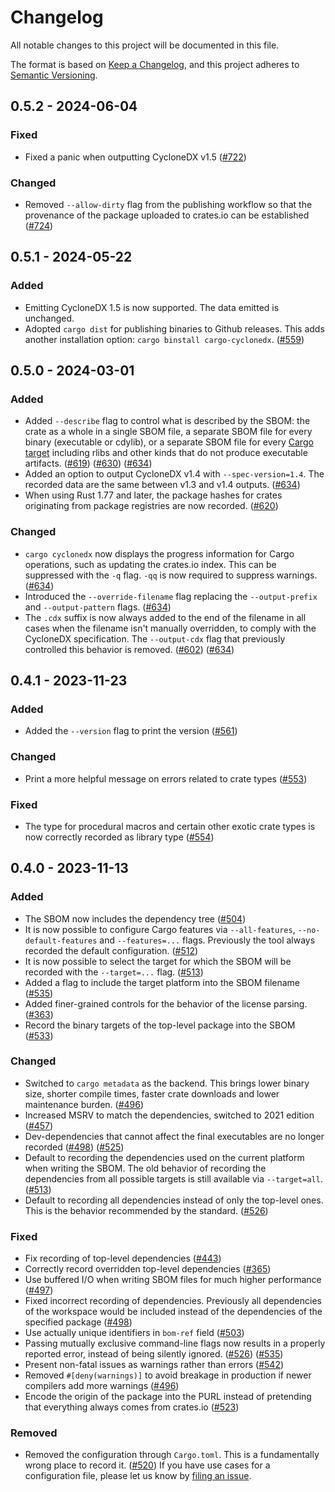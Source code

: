 # Changelog

All notable changes to this project will be documented in this file.

The format is based on [Keep a Changelog](https://keepachangelog.com/en/1.0.0/),
and this project adheres to [Semantic Versioning](https://semver.org/spec/v2.0.0.html).

## 0.5.2 - 2024-06-04

### Fixed

 - Fixed a panic when outputting CycloneDX v1.5 ([#722])

### Changed

 - Removed `--allow-dirty` flag from the publishing workflow so that the provenance of the package uploaded to crates.io can be established ([#724])

## 0.5.1 - 2024-05-22

### Added

 - Emitting CycloneDX 1.5 is now supported. The data emitted is unchanged.
 - Adopted `cargo dist` for publishing binaries to Github releases. This adds another installation option: `cargo binstall cargo-cyclonedx`. ([#559])

## 0.5.0 - 2024-03-01

### Added

 - Added `--describe` flag to control what is described by the SBOM: the crate as a whole in a single SBOM file, a separate SBOM file for every binary (executable or cdylib), or a separate SBOM file for every [Cargo target](https://doc.rust-lang.org/cargo/reference/cargo-targets.html) including rlibs and other kinds that do not produce executable artifacts. ([#619]) ([#630]) ([#634])
 - Added an option to output CycloneDX v1.4 with `--spec-version=1.4`. The recorded data are the same between v1.3 and v1.4 outputs. ([#634])
 - When using Rust 1.77 and later, the package hashes for crates originating from package registries are now recorded. ([#620])

### Changed
 - `cargo cyclonedx` now displays the progress information for Cargo operations, such as updating the crates.io index. This can be suppressed with the `-q` flag. `-qq` is now required to suppress warnings. ([#634])
 - Introduced the `--override-filename` flag replacing the `--output-prefix` and `--output-pattern` flags. ([#634])
 - The `.cdx` suffix is now always added to the end of the filename in all cases when the filename isn't manually overridden, to comply with the CycloneDX specification. The `--output-cdx` flag that previously controlled this behavior is removed. ([#602]) ([#634])

## 0.4.1 - 2023-11-23

### Added

- Added the `--version` flag to print the version ([#561])

### Changed

- Print a more helpful message on errors related to crate types ([#553])

### Fixed

- The type for procedural macros and certain other exotic crate types is now correctly recorded as library type ([#554])

## 0.4.0 - 2023-11-13

### Added

- The SBOM now includes the dependency tree ([#504])
- It is now possible to configure Cargo features via `--all-features`, `--no-default-features` and `--features=...` flags. Previously the tool always recorded the default configuration. ([#512])
- It is now possible to select the target for which the SBOM will be recorded with the `--target=...` flag. ([#513])
- Added a flag to include the target platform into the SBOM filename ([#535])
- Added finer-grained controls for the behavior of the license parsing. ([#363])
- Record the binary targets of the top-level package into the SBOM ([#533])

### Changed

- Switched to `cargo metadata` as the backend. This brings lower binary size, shorter compile times, faster crate downloads and lower maintenance burden. ([#496])
- Increased MSRV to match the dependencies, switched to 2021 edition ([#457])
- Dev-dependencies that cannot affect the final executables are no longer recorded ([#498]) ([#525])
- Default to recording the dependencies used on the current platform when writing the SBOM. The old behavior of recording the dependencies from all possible targets is still available via `--target=all`. ([#513])
- Default to recording all dependencies instead of only the top-level ones. This is the behavior recommended by the standard. ([#526])

### Fixed

- Fix recording of top-level dependencies ([#443])
- Correctly record overridden top-level dependencies ([#365])
- Use buffered I/O when writing SBOM files for much higher performance ([#497])
- Fixed incorrect recording of dependencies. Previously all dependencies of the workspace would be included instead of the dependencies of the specified package ([#498])
- Use actually unique identifiers in `bom-ref` field ([#503])
- Passing mutually exclusive command-line flags now results in a properly reported error, instead of being silently ignored. ([#526]) ([#535])
- Present non-fatal issues as warnings rather than errors ([#542])
- Removed `#[deny(warnings)]` to avoid breakage in production if newer compilers add more warnings ([#496])
- Encode the origin of the package into the PURL instead of pretending that everything always comes from crates.io ([#523])

### Removed

- Removed the configuration through `Cargo.toml`. This is a fundamentally wrong place to record it. ([#520]) If you have use cases for a configuration file, please let us know by [filing an issue](https://github.com/CycloneDX/cyclonedx-rust-cargo/issues).

[#363]: https://github.com/CycloneDX/cyclonedx-rust-cargo/pull/363
[#365]: https://github.com/CycloneDX/cyclonedx-rust-cargo/pull/365
[#443]: https://github.com/CycloneDX/cyclonedx-rust-cargo/pull/443
[#457]: https://github.com/CycloneDX/cyclonedx-rust-cargo/pull/457
[#496]: https://github.com/CycloneDX/cyclonedx-rust-cargo/pull/496
[#497]: https://github.com/CycloneDX/cyclonedx-rust-cargo/pull/497
[#498]: https://github.com/CycloneDX/cyclonedx-rust-cargo/pull/498
[#503]: https://github.com/CycloneDX/cyclonedx-rust-cargo/pull/503
[#504]: https://github.com/CycloneDX/cyclonedx-rust-cargo/pull/504
[#512]: https://github.com/CycloneDX/cyclonedx-rust-cargo/pull/512
[#513]: https://github.com/CycloneDX/cyclonedx-rust-cargo/pull/513
[#520]: https://github.com/CycloneDX/cyclonedx-rust-cargo/pull/520
[#523]: https://github.com/CycloneDX/cyclonedx-rust-cargo/pull/523
[#525]: https://github.com/CycloneDX/cyclonedx-rust-cargo/pull/525
[#526]: https://github.com/CycloneDX/cyclonedx-rust-cargo/pull/526
[#533]: https://github.com/CycloneDX/cyclonedx-rust-cargo/pull/533
[#535]: https://github.com/CycloneDX/cyclonedx-rust-cargo/pull/535
[#542]: https://github.com/CycloneDX/cyclonedx-rust-cargo/pull/542
[#553]: https://github.com/CycloneDX/cyclonedx-rust-cargo/pull/553
[#554]: https://github.com/CycloneDX/cyclonedx-rust-cargo/pull/554
[#559]: https://github.com/CycloneDX/cyclonedx-rust-cargo/pull/559
[#561]: https://github.com/CycloneDX/cyclonedx-rust-cargo/pull/561
[#602]: https://github.com/CycloneDX/cyclonedx-rust-cargo/pull/602
[#619]: https://github.com/CycloneDX/cyclonedx-rust-cargo/pull/619
[#620]: https://github.com/CycloneDX/cyclonedx-rust-cargo/pull/620
[#630]: https://github.com/CycloneDX/cyclonedx-rust-cargo/pull/630
[#634]: https://github.com/CycloneDX/cyclonedx-rust-cargo/pull/634
[#722]: https://github.com/CycloneDX/cyclonedx-rust-cargo/pull/722
[#724]: https://github.com/CycloneDX/cyclonedx-rust-cargo/pull/724
